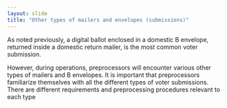 ```yaml
---
layout: slide
title: "Other types of mailers and envelopes (submissions)"
---
```


As noted previously, a digital ballot enclosed in a domestic B envelope, returned inside a domestic return mailer, is the most common voter submission.

However, during operations, preprocessors will encounter various other types of mailers and B envelopes.   It is important that preprocessors familiarize themselves with all the different types of voter submissions.  There are different requirements and preprocessing procedures relevant to each type